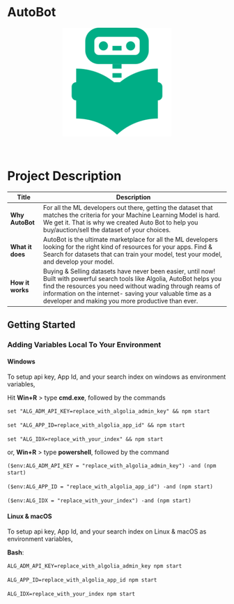 # AutoBot

<p align="center"> 
    <img src="https://github.com/Abhishek-kumar09/AutoBot/blob/development/Documentation/assets/img/favicon.png" alt="" widht=250 height=250>
 </p>

 <p align="center"> 
<img src="https://img.shields.io/badge/Framework-React-Cyan?style=for-the-badge&logo=react" alt=""> <img src="https://img.shields.io/badge/Built_With-Firebase-red?style=for-the-badge&logo=firebase" alt="">
 </p>
 
 # Project Description

**Title** | **Description**
-----|------------
**Why AutoBot** | For all the ML developers out there, getting the dataset that matches the criteria for your Machine Learning Model is hard. We get it. That is why we created Auto Bot to help you buy/auction/sell the dataset of your choices.|
**What it does** | AutoBot is the ultimate marketplace for all the ML developers looking for the right kind of resources for your apps. Find & Search for datasets that can train your model, test your model, and develop your model.| 
**How it works** | Buying & Selling datasets have never been easier, until now! Built with powerful search tools like Algolia, AutoBot helps you find the resources you need without wading through reams of information on the internet- saving your valuable time as a developer and making you more productive than ever.| 

## Getting Started

### Adding Variables Local To Your Environment

#### Windows

To setup api key, App Id, and your search index on windows as environment variables,

Hit **Win+R** > type **cmd.exe**, followed by the commands
```
set "ALG_ADM_API_KEY=replace_with_algolia_admin_key" && npm start

set "ALG_APP_ID=replace_with_algolia_app_id" && npm start

set "ALG_IDX=replace_with_your_index" && npm start
```

or, **Win+R** > type **powershell**, followed by the command
```
($env:ALG_ADM_API_KEY = "replace_with_algolia_admin_key") -and (npm start)

($env:ALG_APP_ID = "replace_with_algolia_app_id") -and (npm start)

($env:ALG_IDX = "replace_with_your_index") -and (npm start)
```

#### Linux & macOS

To setup api key, App Id, and your search index on Linux & macOS as environment variables,

**Bash**:
```
ALG_ADM_API_KEY=replace_with_algolia_admin_key npm start

ALG_APP_ID=replace_with_algolia_app_id npm start

ALG_IDX=replace_with_your_index npm start
```